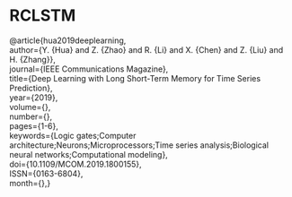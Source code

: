 # RCLSTM

@article{hua2019deeplearning,<br>
author={Y. {Hua} and Z. {Zhao} and R. {Li} and X. {Chen} and Z. {Liu} and H. {Zhang}},<br>
journal={IEEE Communications Magazine},<br> 
title={Deep Learning with Long Short-Term Memory for Time Series Prediction},<br> 
year={2019},<br> 
volume={},<br> 
number={},<br> 
pages={1-6},<br> 
keywords={Logic gates;Computer architecture;Neurons;Microprocessors;Time series analysis;Biological neural networks;Computational modeling},<br> 
doi={10.1109/MCOM.2019.1800155},<br> 
ISSN={0163-6804},<br> 
month={},}
